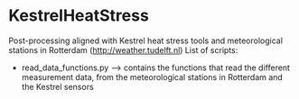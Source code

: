 # KestrelHeatStress
Post-processing aligned with Kestrel heat stress tools and meteorological stations in Rotterdam (http://weather.tudelft.nl)
List of scripts:
- read_data_functions.py --> contains the functions that read the different measurement data, from the meteorological stations in Rotterdam and the Kestrel sensors
